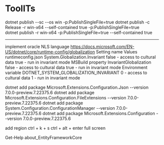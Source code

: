 # ToolITs

dotnet publish --sc --os win -p:PublishSingleFile=true
dotnet publish -c Release -r win-x64 --self-contained true -p:PublishSingleFile=true  
dotnet publish -r win-x64 -p:PublishSingleFile=true --self-contained true


---
implement oracle NLS language
https://docs.microsoft.com/EN-US/dotnet/core/runtime-config/globalization
Setting name	Values
runtimeconfig.json	System.Globalization.Invariant	false - access to cultural data
true - run in invariant mode
MSBuild property	InvariantGlobalization	false - access to cultural data
true - run in invariant mode
Environment variable	DOTNET_SYSTEM_GLOBALIZATION_INVARIANT	0 - access to cultural data
1 - run in invariant mode

dotnet add package Microsoft.Extensions.Configuration.Json --version 7.0.0-preview.7.22375.6
dotnet add package Microsoft.Extensions.Configuration.FileExtensions --version 7.0.0-preview.7.22375.6
dotnet add package System.Configuration.ConfigurationManager --version 7.0.0-preview.7.22375.6
dotnet add package Microsoft.Extensions.Configuration --version 7.0.0-preview.7.22375.6


add region ctrl + k + s 
ctrl + alt + enter full screen 

Get-Help about_EntityFrameworkCore